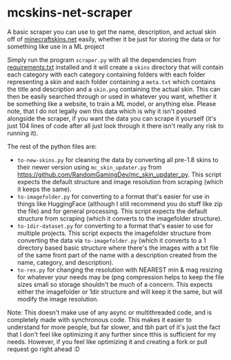 # mcskins-net-scraper
A basic scraper you can use to get the name, description, and actual skin off of [minecraftskins.net](https://www.minecraftskins.net) easily, whether it be just for storing the data or for something like use in a ML project

Simply run the program `scraper.py` with all the dependencies from [requirements.txt](https://github.com/RandomGamingDev/mcskins-net-scraper/blob/main/requirements.txt) installed and it will create a `skins` directory that will contain each category with each category containing folders with each folder representing a skin and each folder containing a `meta.txt` which contains the title and description and a `skin.png` containing the actual skin. This can then be easily searched through or used in whatever you want, whether it be something like a website, to train a ML model, or anything else. Please note, that I do not legally own this data which is why it isn't posted alongside the scraper, if you want the data you can scrape it yourself (it's just 104 lines of code after all just look through it there isn't really any risk to running it).

The rest of the python files are:
- `to-new-skins.py` for cleaning the data by converting all pre-1.8 skins to their newer version using `mc_skin_updater.py` from https://github.com/RandomGamingDev/mc_skin_updater_py. This script expects the default structure and image resolution from scraping (which it keeps the same).
- `to-imagefolder.py` for converting to a format that's easier for use in things like HuggingFace (although I still recommend you do stuff like zip the file) and for general processing. This script expects the default structure from scraping (which it converts to the imagefolder structure).
- `to-1dir-dataset.py` for converting to a format that's easier to use for multiple projects. This script expects the imagefolder structure from converting the data via `to-imagefolder.py` (which it converts to a 1 directory based basic structure where there's the images with a txt file of the same front part of the name with a description created from the name, category, and description).
- `to-res.py` for changing the resolution with NEAREST min & mag resizing for whatever your needs may be (png compression helps to keep the file sizes small so storage shouldn't be much of a concern. This expects either the imagefolder or 1dir structure and will keep it the same, but will modify the image resolution.

Note: This doesn't make use of any async or multithreaded code, and is completely made with synchronous code. This makes it easier to understand for more people, but far slower, and tbh part of it's just the fact that I don't feel like optimizing it any further since tthis is sufficient for my needs. However, if you feel like optimizing it and creating a fork or pull request go right ahead :D
